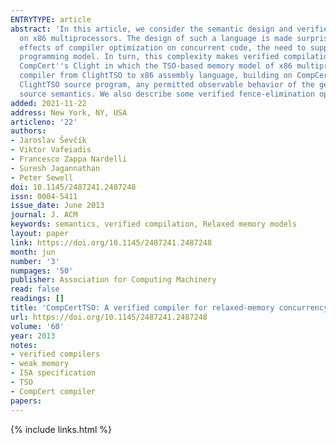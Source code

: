 ```yaml
---
ENTRYTYPE: article
abstract: 'In this article, we consider the semantic design and verified compilation of a C-like programming language for concurrent shared-memory computation
  on x86 multiprocessors. The design of such a language is made surprisingly subtle by several factors: the relaxed-memory behavior of the hardware, the
  effects of compiler optimization on concurrent code, the need to support high-performance concurrent algorithms, and the desire for a reasonably simple
  programming model. In turn, this complexity makes verified compilation both essential and challenging.We describe ClightTSO, a concurrent extension of
  CompCert''s Clight in which the TSO-based memory model of x86 multiprocessors is exposed for high-performance code, and CompCertTSO, a formally verified
  compiler from ClightTSO to x86 assembly language, building on CompCert. CompCertTSO is verified in Coq: for any well-behaved and successfully compiled
  ClightTSO source program, any permitted observable behavior of the generated assembly code (if it does not run out of memory) is also possible in the
  source semantics. We also describe some verified fence-elimination optimizations, integrated into CompCertTSO.'
added: 2021-11-22
address: New York, NY, USA
articleno: '22'
authors:
- Jaroslav Ševčík
- Viktor Vafeiadis
- Francesco Zappa Nardelli
- Suresh Jagannathan
- Peter Sewell
doi: 10.1145/2487241.2487248
issn: 0004-5411
issue_date: June 2013
journal: J. ACM
keywords: semantics, verified compilation, Relaxed memory models
layout: paper
link: https://doi.org/10.1145/2487241.2487248
month: jun
number: '3'
numpages: '50'
publisher: Association for Computing Machinery
read: false
readings: []
title: 'CompCertTSO: A verified compiler for relaxed-memory concurrency'
url: https://doi.org/10.1145/2487241.2487248
volume: '60'
year: 2013
notes:
- verified compilers
- weak memory
- ISA specification
- TSO
- CompCert compiler
papers:
---
```

{% include links.html %}
